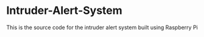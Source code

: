 # Intruder-Alert-System

This is the source code for the intruder alert system built using Raspberry Pi
